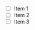 <!-- Add a list of your project todos into this file -->

-   [ ] Item 1
-   [ ] Item 2
-   [ ] Item 3
